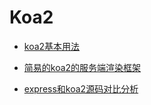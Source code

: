 # Koa2

* [koa2基本用法](./koa2_basicUsage.md)

* [简易的koa2的服务端渲染框架](./koa2_demo.md)

* [express和koa2源码对比分析](./koa2_sourceCodeAnalysis)
